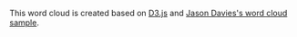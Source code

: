 This word cloud is created based on [D3.js](http://d3js.org) and [Jason Davies's word cloud sample](http://www.jasondavies.com/wordcloud/).
